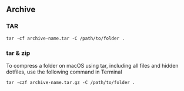 ## Archive

### TAR

```
tar -cf archive-name.tar -C /path/to/folder .
```

### tar & zip

To compress a folder on macOS using tar, including all files and hidden dotfiles, use the following command in Terminal

```
tar -czf archive-name.tar.gz -C /path/to/folder .
```
